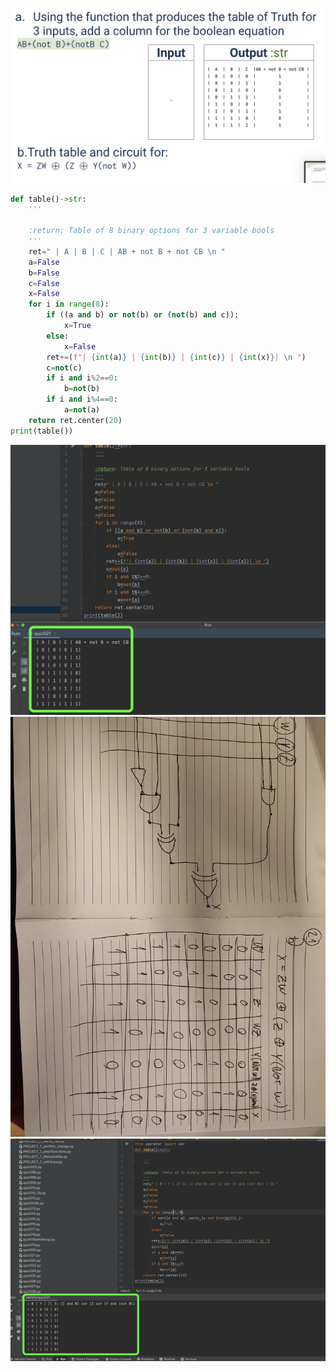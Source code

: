 ![](https://github.com/AleksandarDzudzevic/Unit_2/blob/main/quiz021text.png)
```.py
def table()->str:
    '''

    :return: Table of 8 binary options for 3 variable bools
    '''
    ret=" | A | B | C | AB + not B + not CB \n "
    a=False
    b=False
    c=False
    x=False
    for i in range(8):
        if ((a and b) or not(b) or (not(b) and c)):
            x=True
        else:
            x=False
        ret+=(f"| {int(a)} | {int(b)} | {int(c)} | {int(x)}| \n ")
        c=not(c)
        if i and i%2==0:
            b=not(b)
        if i and i%4==0:
            a=not(a)
    return ret.center(20)
print(table())

```
![](https://github.com/AleksandarDzudzevic/Unit_2/blob/main/Quiz021test.png)
![](https://github.com/AleksandarDzudzevic/Unit_2/blob/main/quiz021partb.jpg)
![](https://github.com/AleksandarDzudzevic/Unit_2/blob/main/quiz021partbtest.png)
